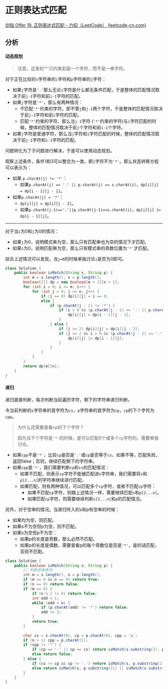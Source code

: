 # 正则表达式匹配

[剑指 Offer 19. 正则表达式匹配 - 力扣（LeetCode） (leetcode-cn.com)](https://leetcode-cn.com/problems/zheng-ze-biao-da-shi-pi-pei-lcof/)

## 分析

#### 动态规划

>   注意，这里的'\*'只约束前面一个字符，而不是一串字符。

对于正在比较的`s`字符串的`i`字符和`p`字符串的`j`字符：

*   如果`j`字符是`'.'`那么无论`i`字符是什么都无条件匹配，于是整体的匹配情况取决于前`j-1`字符和前`i-1`字符的匹配。
*   如果`j`字符是`'*'`，那么有两种情况：
    *   不匹配`'*'`约束的字符，即不管`j`和`j-1`两个字符，于是整体的匹配情况取决于前`j-2`字符和前`i`字符的匹配。
    *   匹配`'*'`约束的字符，那么当`j-1`字符 (`'*'`约束的字符)与`i`字符匹配的时候，整体的匹配情况取决于前`j`个字符和前`i-1`个字符。
*   如果`j`字符是普通字符，那么当`j`字符和`i`字符匹配的时候，整体的匹配情况取决于前`j-1`字符和`i-1`字符的匹配。

问题转化为了子问题进行解决，于是可以使用动态规划。

观察上述条件，条件1和3可以整合为一类，即`j`字符不为`'*'`。那么状态转移方程可以表示为：

*   如果 `p.charAt(j) != '*'`：
    *   如果`p.charAt(j) == '.' || p.charAt(j) == s.charAt(i)`，`dp[i][j] = dp[i - 1][j - 1]`。
*   如果`p.charAt(j) = '*'`：
    *   `dp[i][j] = dp[i][j - 2]`。
    *   如果`p.charAt(j-1)=='.'||p.charAt(j-1)==s.charAt(i)`，`dp[i][j] |= dp[i - 1][j]`。

---

对于当`i`为0和`j`为0的情况：

*   如果`j`为0，说明模式串为空，那么只有匹配串也为空的情况下才匹配。
*   如果`i`为0，说明匹配串为空，那么只有模式串的奇数位置为`'*'`才匹配。

综合上述情况可以发现，当`j=0`的时候单独讨论`i`是否为0即可。

```java
class Solution {
    public boolean isMatch(String s, String p) {
        int m = s.length(), n = p.length();
        boolean[][] dp = new boolean[m + 1][n + 1];
        for (int i = 0; i <= m; i++) {
            for (int j = 0; j <= n; j++) {
                if (j == 0) dp[i][j] = i == 0;
                else {
                    if (p.charAt(j - 1) != '*') {
                        if (i > 0 && (p.charAt(j - 1) == '.' || p.charAt(j - 1) == s.charAt(i - 1))) {
                            dp[i][j] = dp[i - 1][j - 1];
                        }
                    } else {
                        if (j >= 2) dp[i][j] = dp[i][j - 2];
                        if (j >= 2 && i > 0 && (p.charAt(j - 2) == '.' || p.charAt(j - 2) == s.charAt(i - 1))) {
                            dp[i][j] |= dp[i - 1][j];
                        }
                    }
                }
            }
        }
        return dp[m][n];
    }
}
```

#### 递归

递归直接判断，每次判断当前遍历字符，剩下的字符串递归判断。

令当前判断的`s`字符串的首字符为`cs`，`p`字符串的首字符为`cp`，`cp`的下个字符为`cpp`。

>   为什么还需要查看cp的下个字符？
>
>   因为当下个字符是`'*'`的时候，是可以匹配0个或多个`cp`字符的。需要单独讨论。

*   如果`cpp`不是`'*'`，比较`cp`是否是`'.'`或`cp`是否等于`cs`，如果不等，匹配失败，返回false；否则，继续匹配剩下的字符串。
*   如果`cpp`是`'*'`，我们需要判断`cp`和`cs`的匹配情况：
    *   如果不匹配，则表示`cp`字符不能被匹配进`s`字符串，我们需要将`s`和`p[2...n]`的字符串继续进行匹配。
    *   如果匹配，则有两种情况，可以匹配多个`cp`字符，或者不匹配`cp`字符：
        *   如果不匹配`cp`字符，则跟上述情况一样，需要继续匹配`s`和`p[2...n]`。
        *   如果匹配`cp`字符，则需要继续判断`s[1...n]`和`p`的匹配情况。

另外，对于空串的情况。当递归传入的s和p有空串的时候：

*   如果均为空，则匹配。
*   如果s不为空但p为空，则不匹配。
*   如果s为空但p不为空：
    *   如果p的长度是奇数，那么必然不匹配。
    *   如果p的长度是偶数，需要查看p的每个奇数位是否是`'*'`，是的话匹配，否则不匹配。

```java
class Solution {
    public boolean isMatch(String s, String p) {
      	// 判断空串情况
        int m = s.length(), n = p.length();
        if (m == 0 && n == 0) return true;
        if (n == 0) return false;
        if (m == 0) {
            if (n % 2 != 0) return false;
            int odd = 1;
            while (odd < n) {
                if (p.charAt(odd) != '*') return false;
                odd += 2;
            }
            return true;
        }
      	
        char cs = s.charAt(0), cp = p.charAt(0), cpp = 'a';
        if (n > 1) cpp = p.charAt(1);
        if (cpp != '*') {
            if (cp == '.' || cp == cs) return isMatch(s.substring(1), p.substring(1));
            else return false;
        } else {
            if (cs != cp && cp != '.') return isMatch(s, p.substring(2));
            else return isMatch(s, p.substring(2)) || isMatch(s.substring(1), p);
        }
    }
}
```

